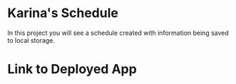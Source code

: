 # Karina's Schedule
In this project you will see a schedule created with information being saved to local storage.


# Link to Deployed App

